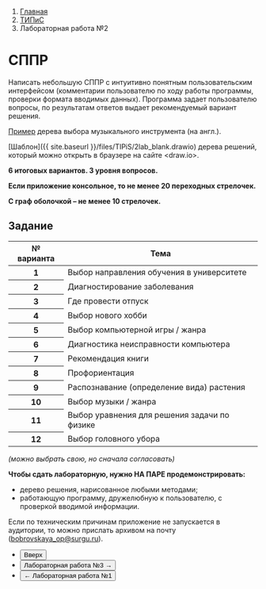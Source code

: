 <ol class="breadcrumb">
  <li class="breadcrumb-item"><a href="{{ site.baseurl }}">Главная</a></li>
  <li class="breadcrumb-item"><a href="{{ site.baseurl }}/TIPiS/index.html">ТИПиС</a></li>
  <li class="breadcrumb-item active">Лабораторная работа №2</li>
</ol>

<nav>
  <ul></ul>
</nav>

# СППР

Написать небольшую СППР с интуитивно понятным пользовательским интерфейсом (комментарии пользователю по ходу работы программы, проверки формата вводимых данных).
Программа задает пользователю вопросы, по результатам ответов выдает рекомендуемый вариант решения.

[Пример](https://zinginstruments.com/wp-content/uploads/2019/09/WhatInstrumentShouldILearn_InfoGrap.jpg) дерева выбора музыкального инструмента (на англ.).

[Шаблон]({{ site.baseurl }}/files/TIPiS/2lab_blank.drawio) дерева решений, который можно открыть в браузере на сайте <draw.io>.

**6 итоговых вариантов. 3 уровня вопросов.**

**Если приложение консольное, то не менее 20 переходных стрелочек.**

**С граф оболочкой – не менее 10 стрелочек.**

## Задание

<table class="table table-hover">
  <thead>
    <tr>
      <th scope="col">№ варианта</th>
      <th scope="col">Тема</th>
    </tr>
  </thead>
  <tbody>
    <tr class="table-active">
      <th scope="row">1</th>
      <td>Выбор направления обучения в университете</td>
    </tr>
    <tr class="table-primary">
      <th scope="row">2</th>
      <td>Диагностирование заболевания</td>
    </tr>
    <tr class="table-active">
      <th scope="row">3</th>
      <td>Где провести отпуск</td>
    </tr>
    <tr class="table-primary">
      <th scope="row">4</th>
      <td>Выбор нового хобби</td>
    </tr>
    <tr class="table-active">
      <th scope="row">5</th>
      <td>Выбор компьютерной игры / жанра</td>
    </tr>
    <tr class="table-primary">
      <th scope="row">6</th>
      <td>Диагностика неисправности компьютера</td>
    </tr>
    <tr class="table-active">
      <th scope="row">7</th>
      <td>Рекомендация книги</td>
    </tr>
    <tr class="table-primary">
      <th scope="row">8</th>
      <td>Профориентация</td>
    </tr>
    <tr class="table-active">
      <th scope="row">9</th>
      <td>Распознавание (определение вида) растения</td>
    </tr>
    <tr class="table-primary">
      <th scope="row">10</th>
      <td>Выбор музыки / жанра</td>
    </tr>
    <tr class="table-active">
      <th scope="row">11</th>
      <td>Выбор уравнения для решения задачи по физике</td>
    </tr>
    <tr class="table-primary">
      <th scope="row">12</th>
      <td>Выбор головного убора</td>
    </tr>
   </tbody>
</table>

*(можно выбрать свою, но сначала согласовать)*

**Чтобы сдать лабораторную, нужно НА ПАРЕ продемонстрировать:**

* дерево решения, нарисованное любыми методами;
* работающую программу, дружелюбную к пользователю, с проверкой вводимой информации.

Если по техническим причинам приложение не запускается в аудитории, то можно прислать архивом на почту (bobrovskaya_op@surgu.ru).

<div class="row">
  <div class="col-lg-12">
   <ul class="list-unstyled">
     <li class="float-end">
       <button type="button" class="btn btn-outline-primary" onclick="window.location.href='#сппр';">Вверх</button>
     </li>
     <li  class="float-end">
       <button type="button" class="btn btn-primary" onclick="window.location.href='{{ site.baseurl }}/TIPiS/labs/lab3.html';">Лабораторная работа №3 →</button>
     </li>
     <li>
       <button type="button" class="btn btn-primary" onclick="window.location.href='{{ site.baseurl }}/TIPiS/labs/lab1.html';">← Лабораторная работа №1</button>
     </li>
   </ul>
  </div>
</div>

